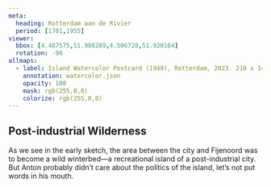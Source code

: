 ```yaml
---
meta:
  heading: Rotterdam aan de Rivier
  period: [1701,1955]
viewer:
  bbox: [4.487575,51.908289,4.506728,51.920164]
  rotation: -90
allmaps:
  - label: Island Watercolor Postcard (1949), Rotterdam, 2023. 210 x 148mm. The Berlage. Based on Sander de Bruijn Rijksmijn Den Hooghmoed, Baron 1898, 1965. De Efteling Archive.
    annotation: watercolor.json
    opacity: 100
    mask: rgb(255,0,0)
    colorize: rgb(255,0,0)
---
```

## Post-industrial Wilderness

As we see in the early sketch, the area between the city and Fijenoord was to become a wild winterbed—a recreational island of a post-industrial city. But Anton probably didn’t care about the politics of the island, let’s not put words in his mouth. 
